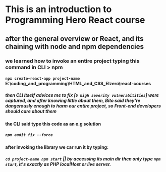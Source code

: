 # This is an introduction to Programming Hero React course

## after the general overview or React, and its chaining with node and npm dependencies

### we learned how to invoke an entire project typing this command in CLI > npm

#### `npx create-react-app project-name` E:\coding_and_programming\HTML_and_CSS_Elzero\react-courses

##### then CLI itself advices me to fix [`6 high severity vulnerabilities`] were captured, and after knowing little about them, Bito said they're dangerously enough to harm our entire project, so Front-end developers should care about them

#### the CLI said type this code as an e.g solution

##### `npm audit fix --force`

#### after invoking the library we car run it by typing:
##### `cd project-name npm start` || by accessing its main dir then only type `npm start`, it's exactly as PHP localHost or live server.
